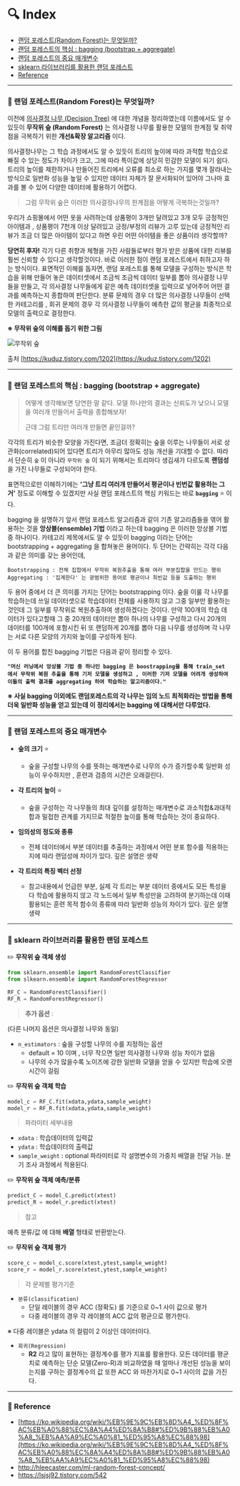 # :mag: Index

- [랜덤 포레스트(Random Forest)는 무엇일까?](#idx1) 
- [랜덤 포레스트의 핵심 : bagging (bootstrap + aggregate)](#idx2) 
- [랜덤 포레스트의 중요 매개변수](#idx3)
- [sklearn 라이브러리를 활용한 랜덤 포레스트](#idx4) 
- [Reference](#idx5)



---



### :radio_button: 랜덤 포레스트(Random Forest)는 무엇일까? <a id="idx1"></a>



이전에 [의사결정 나무 (Decision Tree)](https://github.com/ineed-coffee/TIL/blob/master/machine%20learning/DecisionTree%20%EA%B0%9C%EB%85%90%20%EC%A0%95%EB%A6%AC.md) 에 대한 개념을 정리하였는데 이름에서도 알 수 있듯이 __무작위 숲 (Random Forest)__ 는 의사결정 나무를 활용한 모델의 한계점 및 취약점을 극복하기 위한 __개선&확장 알고리즘__ 이다. 



의사결정나무는 그 학습 과정에서도 알 수 있듯이 트리의 높이에 따라 과적합 학습으로 빠질 수 있는 정도가 차이가 크고, 그에 따라 특이값에 상당히 민감한 모델이 되기 쉽다. 트리의 높이를 제한하거나 만들어진 트리에서 오류를 최소로 하는 가지를 몇개 잘라내는 방식으로 일반화 성능을 높일 수 있지만 데이터 자체가 잘 문서화되어 있어야 그나마 효과를 볼 수 있어 다양한 데이터에 활용하기 어렵다.



> 그럼 무작위 숲은 이러한 의사결정나무의 한계점을 어떻게 극복하는것일까?



우리가 쇼핑몰에서 어떤 옷을 사려하는데 상품평이 3개만 달려있고 3개 모두 긍정적인 아이템과 , 상품평이 7천개 이상 달려있고 긍정/부정의 리뷰가 고루 있는데 긍정적인 리뷰가 조금 더 많은 아이템이 있다고 하면 우린 어떤 아이템을 좋은 상품이라 생각할까?



__당연히 후자!__ 각기 다른 취향과 체형을 가진 사람들로부터 평가 받은 상품에 대한 리뷰를 훨씬 신뢰할 수 있다고 생각할것이다. 바로 이러한 점이 랜덤 포레스트에서 취하고자 하는 방식이다. 표면적인 이해를 돕자면, 랜덤 포레스트를 통해 모델을 구성하는 방식은 학습을 위해 만들어 놓은 데이터셋에서 조금씩 조금씩 데이터 일부를 뽑아 의사결정 나무들을 만들고, 각 의사결정 나무들에게 같은 예측 데이터셋을 입력으로 넣어주어 어떤 결과를 예측하는지 종합하여 판단한다. 분류 문제의 경우 더 많은 의사결정 나무들이 선택한 카테고리를 , 회귀 문제의 경우 각 의사결정 나무들이 예측한 값의 평균을 최종적으로 모델의 출력으로 결정한다.  



__※ 무작위 숲의 이해를 돕기 위한 그림__ 

![무작위 숲](https://t1.daumcdn.net/cfile/tistory/99555D335E218AE131)

출처 [https://kuduz.tistory.com/1202](https://kuduz.tistory.com/1202)



---

### :radio_button: 랜덤 포레스트의 핵심 : bagging (bootstrap + aggregate) <a id="idx2"></a>



> 어떻게 생각해보면 당연한 말 같다. 모델 하나만의 결과는 신뢰도가 낮으니 모델을 여러개 만들어서 출력을 종합해보자! 
>
> 근데 그럼 트리만 여러개 만들면 끝인걸까?



각각의 트리가 비슷한 모양을 가진다면, 조금더 정확히는 숲을 이루는 나무들이 서로 상관화(correlated)되어 있다면 트리가 아무리 많아도 성능 개선을 기대할 수 없다. 따라서 단순히 `숲` 이 아니라 `무작위 숲` 이 되기 위해서는 트리마다 생김새가 다르도록 __랜덤성__ 을 가진 나무들로 구성되어야 한다.



표면적으로만 이해하기에는 __'그냥 트리 여러개 만들어서 평균이나 빈번값 활용하는 그거'__  정도로 이해할 수 있겠지만 사실 랜덤 포레스트의 핵심 키워드는 바로 __`bagging`__ :star: ​이다.



bagging 을 설명하기 앞서 랜덤 포레스트 알고리즘과 같이 기존 알고리즘들을 엮어 활용하는 것을 __앙상블(ensemble) 기법__ 이라고 하는데 bagging 은 이러한 앙상블 기법 중 하나이다. 카테고리 제목에서도 알 수 있듯이 bagging 이라는 단어는 bootstrapping + aggregating 을 합쳐놓은 용어이다. 두 단어는 간략히는 각각 다음과 같은 의미를 갖는 용어인데,

```
Bootstrapping : 전체 집합에서 무작위 복원추출을 통해 여러 부분집합을 만드는 행위
Aggregating : '집계한다' 는 광범위한 용어로 평균이나 최빈값 등을 도출하는 행위
```



두 용어 중에서 더 큰 의미를 가지는 단어는 bootstrapping 이다. 숲을 이룰 각 나무를 학습하는데 쓰일 데이터셋으로 학습데이터 전체를 사용하지 않고 그중 일부만 활용하는 것인데 그 일부를 무작위로 복원추출하여 생성하겠다는 것이다. 만약 100개의 학습 데이터가 있다고할때 그 중 20개의 데이터만 뽑아 하나의 나무를 구성하고 다시 20개의 데이터를 100개에 포함시킨 뒤 또 랜덤하게 20개를 뽑아 다음 나무를 생성하며 각 나무는 서로 다른 모양의 가지와 높이를 구성하게 된다. 



이 두 용어를 합친 bagging 기법은 다음과 같이 정리할 수 있다.

__`"머신 러닝에서 앙상블 기법 중 하나인 bagging 은 boostrapping을 통해 train_set 에서 무작위 복원 추출을 통해 기저 모델을 생성하고 , 이러한 기저 모델을 어려개 생성하여 이들의 출력 결과를 aggregating 하여 학습하는 알고리즘이다."`__ 



__※ 사실 bagging 이외에도 랜덤포레스트의 각 나무는 임의 노드 최적화라는 방법을 통해 더욱 일반화 성능을 얻고 있는데 이 정리에서는 bagging 에 대해서만 다루었다.__ 



---


### :radio_button: 랜덤 포레스트의 중요 매개변수 <a id="idx3"></a>

- __숲의 크기__ :star:
  - 숲을 구성할 나무의 수를 뜻하는 매개변수로 나무의 수가 증가할수록 일반화 성능이 우수하지만 , 훈련과 검증의 시간은 오래걸린다.

- __각 트리의 높이__ :star: ​
  - 숲을 구성하는 각 나무들의 최대 깊이를 설정하는 매개변수로 과소적합&과대적합과 밀접한 관계를 가지므로 적절한 높이를 통해 학습하는 것이 중요하다.
- __임의성의 정도와 종류__ 
  - 전체 데이터에서 부분 데이터를 추출하는 과정에서 어떤 분포 함수를 적용하는지에 따라 랜덤성에 차이가 있다. 깊은 설명은 생략
- __각 트리의 특징 벡터 선정__ 
  - 참고내용에서 언급한 부분, 실제 각 트리는 부분 데이터 중에서도 모든 특성을 다 학습에 활용하지 않고 각 노드에서 일부 특성만을 고려하여 분기하는데 이때 활용되는 훈련 목적 함수의 종류에 따라 일반화 성능의 차이가 있다. 깊은 설명 생략



---

### :radio_button: sklearn 라이브러리를 활용한 랜덤 포레스트 <a id="idx4"></a> 

:pencil2: __무작위 숲 객체 생성__ 

```python
from sklearn.ensemble import RandomForestClassifier
from slkearn.ensemble import RandomForestRegressor

RF_C = RandomForestClassifier()
RF_R = RandomForestRegressor()
```

> __추가 옵션__ : 

(다른 나머지 옵션은 의사결정 나무와 동일)

- `n_estimators` : 숲을 구성할 나무의 수를 지정하는 옵션
  - default = 10 이며 , 너무 작으면 일반 의사결정 나무와 성능 차이가 없음
  - 나무의 수가 많을수록 노이즈에 강한 일반화 모델을 얻을 수 있지만 학습에 오랜 시간이 걸림

  

  


:pencil2: __무작위 숲 객체 학습__ 

```python
model_c = RF_C.fit(xdata,ydata,sample_weight)
model_r = RF_R.fit(xdata,ydata,sample_weight)
```

> 파라미터 세부내용

- `xdata` : 학습데이터의 입력값
- `ydata` : 학습데이터의 출력값
- `sample_weight` : optional 파라미터로 각 설명변수의 가중치 배열을 전달 가능. 분기 조사 과정에서 적용된다.

  

  

:pencil2: __무작위 숲 객체 예측/분류__ 

```python
predict_C = model_C.predict(xtest)
predict_R = model_r.predict(xtest)
```

> 참고

예측 분류/값 에 대해 __배열__ 형태로 반환받는다.

  

  

 :pencil2: __무작위 숲 객체 평가__ 

```python
score_c = model_c.score(xtest,ytest,sample_weight)
score_r = model_r.score(xtest,ytest,sample_weight)
```

> 각 문제별 평가기준

- `분류(classification)`
  - 단일 레이블의 경우 ACC (정확도) 를 기준으로 0~1 사이 값으로 평가
  - 다중 레이블의 경우 각 레이블의 ACC 값의 평균으로 평가한다.

※ 다중 레이블은 ydata 의 컬럼이 2 이상인 데이터이다.

- `회귀(Regression)`
  - __R2__ 라고 많이 표현하는 결정계수를 평가 지표를 활용한다. 모든 데이터를 평균치로 예측하는 단순 모델(Zero-R)과 비교하였을 때 얼마나 개선된 성능을 보이는지를 구하는 결정계수의 값 또한 ACC 와 마찬가지로 0~1 사이의 값을 가진다.

  

  



---


### :radio_button: Reference <a id="idx5"></a>

- [https://ko.wikipedia.org/wiki/%EB%9E%9C%EB%8D%A4_%ED%8F%AC%EB%A0%88%EC%8A%A4%ED%8A%B8#%ED%9B%88%EB%A0%A8_%EB%AA%A9%EC%A0%81_%ED%95%A8%EC%88%98](https://ko.wikipedia.org/wiki/%EB%9E%9C%EB%8D%A4_%ED%8F%AC%EB%A0%88%EC%8A%A4%ED%8A%B8#%ED%9B%88%EB%A0%A8_%EB%AA%A9%EC%A0%81_%ED%95%A8%EC%88%98)
- http://hleecaster.com/ml-random-forest-concept/
- https://lsjsj92.tistory.com/542



